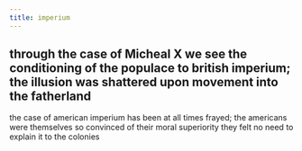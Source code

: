 ```yaml
---
title: imperium
---
```


## through the case of Micheal X we see the conditioning of the populace to british imperium; the illusion was shattered upon movement into the fatherland
the case of american imperium has been at all times frayed; the americans were themselves so convinced of their moral superiority they felt no need to explain it to the colonies
